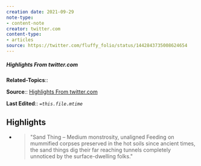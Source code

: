 ```yaml
---
creation date: 2021-09-29
note-type:
- content-note
creator: twitter.com
content-type: 
- articles
source: https://twitter.com/fluffy_folio/status/1442843735008624654
---
```

##### Highlights From twitter.com

**Related-Topics**:: 

**Source**:: [Highlights From twitter.com](https://twitter.com/fluffy_folio/status/1442843735008624654)

**Last Edited**:: *`=this.file.mtime`*

## Highlights
- > "Sand Thing – Medium monstrosity, unaligned
    Feeding on mummified corpses preserved in the hot soils since ancient times, the sand things dig their far reaching tunnels completely unnoticed by the surface-dwelling folks." 

